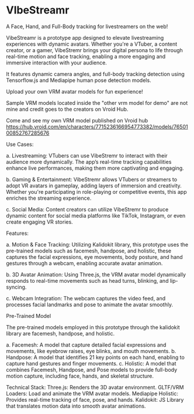 # VIbeStreamr

A Face, Hand, and Full-Body tracking for livestreamers on the web!

VibeStreamr is a prototype app designed to elevate livestreaming experiences with dynamic avatars. Whether you're a VTuber, a content creator, or a gamer, VibeStremr brings your digital persona to life through real-time motion and face tracking, enabling a more engaging and immersive interaction with your audience.

It  features  dynamic camera angles, and  full-body tracking detection using Tensorflow.js and Mediapipe human pose detection models. 

Upload your own VRM avatar models for fun experience!

Sample VRM models located inside the "other vrm model for demo" are not mine and credit goes to the creators on Vroid Hub.

Come and see my own VRM model published on Vroid hub https://hub.vroid.com/en/characters/7715236166954773382/models/7650100852767285676


Use Cases:

  a. Livestreaming: VTubers can use VibeStremr to interact with their audience more dynamically. The app’s real-time tracking capabilities enhance live performances, making them more captivating and engaging.

  b. Gaming & Entertainment: VibeStremr allows VTubers or streamers to adopt VR avatars in gameplay, adding layers of immersion and creativity. Whether you're participating in role-playing or competitive events, this app enriches the streaming experience.
  
  c. Social Media: Content creators can utilize VibeStremr to produce dynamic content for social media platforms like TikTok, Instagram, or even create engaging VR stories.
  
Features:

  a. Motion & Face Tracking: Utilizing Kalidokit library, this prototype uses the pre-trained models such as facemesh, handpose, and holistic, these captures the facial expressions, eye movements, body posture, and hand gestures through a webcam, enabling accurate avatar animation.

  b. 3D Avatar Animation: Using Three.js, the VRM avatar model dynamically responds to real-time movements such as head turns, blinking, and lip-syncing.

  c. Webcam Integration: The webcam captures the video feed, and processes facial landmarks and pose to animate the avatar smoothly.

Pre-Trained Model

The pre-trained models employed in this prototype through the kalidokit library are facemesh, handpose, and holistic.

  a. Facemesh: A model that capture detailed facial expressions and movements, like eyebrow raises, eye blinks, and mouth movements.
  b. Handpose: A model that identifies 21 key points on each hand, enabling to capture hand gestures and finger movements. 
  c. Holistic: A model that combines Facemesh, Handpose, and Pose models to provide full-body motion capture, including face, hands, and skeletal structure. 

Technical Stack:
  Three.js: Renders the 3D avatar environment.
  GLTF/VRM Loaders: Load and animate the VRM avatar models.
  Mediapipe Holistic: Provides real-time tracking of face, pose, and hands.
  Kalidokit: JS Library that translates motion data into smooth avatar animations.


